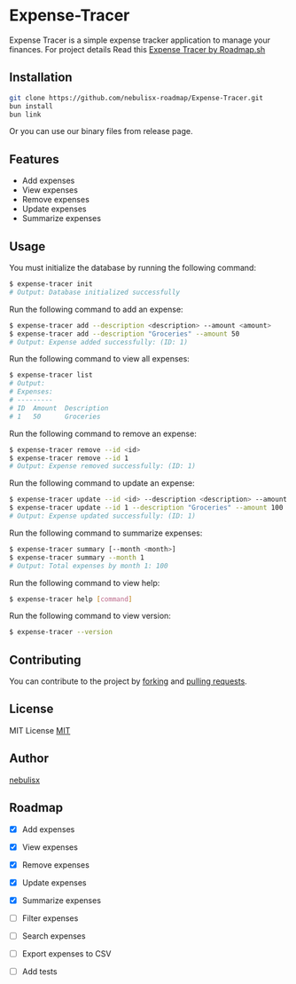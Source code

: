 # Expense-Tracer
Expense Tracer is a simple expense tracker application to manage your finances. For project details Read this [Expense Tracer by Roadmap.sh](https://roadmap.sh/projects/expense-tracker)

## Installation

```bash
git clone https://github.com/nebulisx-roadmap/Expense-Tracer.git
bun install
bun link
```
Or you can use our binary files from release page.

## Features

- Add expenses
- View expenses
- Remove expenses
- Update expenses
- Summarize expenses

## Usage

You must initialize the database by running the following command:

```bash
$ expense-tracer init
# Output: Database initialized successfully
```

Run the following command to add an expense:

```bash
$ expense-tracer add --description <description> --amount <amount>
$ expense-tracer add --description "Groceries" --amount 50
# Output: Expense added successfully: (ID: 1)
```

Run the following command to view all expenses:

```bash
$ expense-tracer list
# Output:
# Expenses:
# ---------
# ID  Amount  Description
# 1   50      Groceries
```

Run the following command to remove an expense:

```bash
$ expense-tracer remove --id <id>
$ expense-tracer remove --id 1
# Output: Expense removed successfully: (ID: 1)
```

Run the following command to update an expense:

```bash
$ expense-tracer update --id <id> --description <description> --amount <amount>
$ expense-tracer update --id 1 --description "Groceries" --amount 100
# Output: Expense updated successfully: (ID: 1)
```

Run the following command to summarize expenses:

```bash
$ expense-tracer summary [--month <month>]
$ expense-tracer summary --month 1
# Output: Total expenses by month 1: 100
```
<!--
Run the following command to export expenses to CSV:

```bash
expense-tracer export --month <month>
expense-tracer export --month 01
# Output: Expenses exported to expenses-01.csv
```


Run the following command to search expenses:

```bash
expense-tracer search --description <description>
expense-tracer search --description "Groceries"
# Output:
# Expenses:
# ---------
# ID\tAmount\tDescription
# 1\t50\tGroceries
```

Run the following command to filter expenses:

```bash
expense-tracer filter --amount <amount>
expense-tracer filter --amount 50
# Output:
# Expenses:
# ---------
# ID\tAmount\tDescription
# 1\t50\tGroceries
```
-->

Run the following command to view help:

```bash
$ expense-tracer help [command]
```

Run the following command to view version:

```bash
$ expense-tracer --version
```

## Contributing

You can contribute to the project by [forking](https://github.com/nebulisx-roadmap/Expense-Tracer) and [pulling requests](https://github.com/nebulisx-roadmap/Expense-Tracer/pulls).

## License

MIT License [MIT](LICENSE)

## Author

[nebulisx](https://github.com/nebulisx)

## Roadmap

- [x] Add expenses
- [x] View expenses
- [x] Remove expenses
- [x] Update expenses
- [x] Summarize expenses
- [ ] Filter expenses
- [ ] Search expenses
- [ ] Export expenses to CSV
- [ ] Add tests

